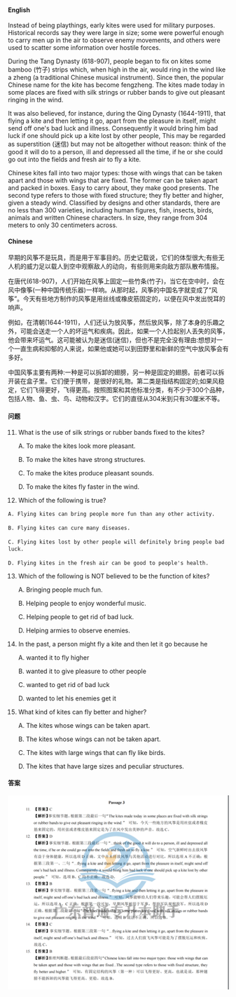 <!-- tabs:start -->

#### **English**

Instead of being playthings, early kites were used for military purposes.  Historical records say they were large in size;  some were powerful enough to carry men up in the air to observe enemy movements, and others were used to scatter some information over hostile forces. 

During the Tang Dynasty (618-907), people began to fix on kites some bamboo (竹子) strips which, when high in the air, would ring in the wind like a zheng (a traditional Chinese musical instrument).  Since then, the popular Chinese name for the kite has become fengzheng.  The kites made today in some places are fixed with silk strings or rubber bands to give out pleasant ringing in the wind. 

It was also believed, for instance, during the Qing Dynasty (1644-1911), that flying a kite and then letting it go, apart from the pleasure in itself, might send off one's bad luck and illness.  Consequently it would bring him bad luck if one should pick up a kite lost by other people, This may be regarded as superstition (迷信) but may not be altogether without reason: think of the good it will do to a person, ill and depressed all the time, if he or she could go out into the fields and fresh air to fly a kite. 

Chinese kites fall into two major types: those with wings that can be taken apart and those with wings that are fixed.  The former can be taken apart and packed in boxes.  Easy to carry about, they make good presents.  The second type refers to those with fixed structure;  they fly better and higher, given a steady wind.  Classified by designs and other standards, there are no less than 300 varieties, including human figures, fish, insects, birds, animals and written Chinese characters.  In size, they range from 304 meters to only 30 centimeters across.

#### **Chinese**

早期的风筝不是玩具，而是用于军事目的。历史记载说，它们的体型很大;有些无人机的威力足以载人到空中观察敌人的动向，有些则用来向敌方部队散布情报。

在唐代(618-907)，人们开始在风筝上固定一些竹条(竹子)，当它在空中时，会在风中像筝(一种中国传统乐器)一样响。从那时起，风筝的中国名字就变成了“风筝”。今天有些地方制作的风筝是用丝线或橡皮筋固定的，以便在风中发出悦耳的响声。

例如，在清朝(1644-1911)，人们还认为放风筝，然后放风筝，除了本身的乐趣之外，可能会送走一个人的坏运气和疾病。因此，如果一个人捡起别人丢失的风筝，他会带来坏运气。这可能被认为是迷信(迷信)，但也不是完全没有理由:想想对一个一直生病和抑郁的人来说，如果他或她可以到田野里和新鲜的空气中放风筝会有多好。

中国风筝主要有两种:一种是可以拆卸的翅膀，另一种是固定的翅膀。前者可以拆开装在盒子里。它们便于携带，是很好的礼物。第二类是指结构固定的;如果风稳定，它们飞得更好，飞得更高。按照图案和其他标准分类，有不少于300个品种，包括人物、鱼、虫、鸟、动物和汉字。它们的直径从304米到只有30厘米不等。

<!-- tabs:end -->



<!-- tabs:start -->

#### **问题**

11. What is the use of silk strings or rubber bands fixed to the kites?

    A. To make the kites look more pleasant.

    B. To make the kites have strong structures.

    C. To make the kites produce pleasant sounds.

    D. To make the kites fly faster in the wind.

12.  Which of the following is true?

    A. Flying kites can bring people more fun than any other activity.

    B. Flying kites can cure many diseases.

    C. Flying kites lost by other people will definitely bring people bad luck.

    D. Flying kites in the fresh air can be good to people's health.

13. Which of the following is NOT believed to be the function of kites?

    A. Bringing people much fun.

    B. Helping people to enjoy wonderful music.

    C. Helping people to get rid of bad luck. 

    D. Helping armies to observe enemies.

14. In the past, a person might fly a kite and then let it go because he

    A. wanted it to fly higher

    B. wanted it to give pleasure to other people

    C. wanted to get rid of bad luck

    D. wanted to let his enemies get it

15. What kind of kites can fly better and higher?

    A. The kites whose wings can be taken apart.

    B. The kites whose wings can not be taken apart.

    C. The kites with large wings that can fly like birds.

    D. The kites that have large sizes and peculiar structures.

#### **答案**

![image-20221202174651168](https://github.com/koko-cyber/blogs/blob/main/docs/_media/image-20221202174651168.png)

<!-- tabs:end -->